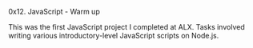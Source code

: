 0x12. JavaScript - Warm up

This was the first JavaScript project I completed at ALX. Tasks involved writing various introductory-level JavaScript scripts on Node.js.
